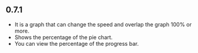 ## 0.7.1

* It is a graph that can change the speed and overlap the graph 100% or more.
* Shows the percentage of the pie chart.
* You can view the percentage of the progress bar.
